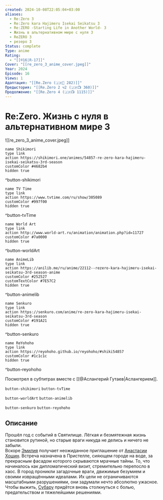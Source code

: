 ```yaml
---
created: 2024-10-08T22:05:04+03:00
aliases:
  - Re:Zero 3
  - Re:Zero kara Hajimeru Isekai Seikatsu 3
  - Re:ZERO -Starting Life in Another World- 3
  - Жизнь в альтернативном мире с нуля 3
  - ReZERO 3
  - резеро 3
Status: complete
Type: anime
Rating:
  - "[[®️16|R-17]]"
Cover: "[[re_zero_3_anime_cover.jpeg]]"
Year: 2024
Episode: 16
Views: 1
Адаптация: "[[Re.Zero (🇯🇵📘 282)]]"
Предыстория: "[[Re.Zero 2 ч2 (🇯🇵📺 360)]]"
Продолжение: "[[Re.Zero 4 (🇯🇵📺 1115)]]"
---
```


# Re:Zero. Жизнь с нуля в альтернативном мире 3

![[re_zero_3_anime_cover.jpeg]]

```button
name Shikimori
type link
action https://shikimori.one/animes/54857-re-zero-kara-hajimeru-isekai-seikatsu-3rd-season
customColor #4682b4
hidden true
```
^button-shikimori

```button
name TV Time
type link
action https://www.tvtime.com/ru/show/305089
customColor #997f00
hidden true
```
^button-tvTime

```button
name World Art
type link
action http://www.world-art.ru/animation/animation.php?id=11727
customColor #7a0000
hidden true
```
^button-worldArt

```button
name AnimeLib
type link
action https://anilib.me/ru/anime/22112--rezero-kara-hajimeru-isekai-seikatsu-3rd-season-anime
customColor #252527
customTextColor #7E57C2
hidden true
```
^button-animelib

```button
name Senkuro
type link
action https://senkuro.com/anime/re-zero-kara-hajimeru-isekai-seikatsu-3rd-season
customColor #191A21
hidden true
```
^button-senkuro

```button
name ReYohoho
type link
action https://reyohoho.github.io/reyohoho/#shiki54857
customColor #1c1c1c
hidden true
```
^button-reyohoho


Посмотрел в субтитрах вместе с [[@Аслангерий Гутаев|Аслангерием]].


`button-shikimori` `button-tvTime`

`button-worldArt` `button-animelib`

`button-senkuro` `button-reyohoho`

## Описание

Прошёл год с событий в Святилище. Лёгкая и безмятежная жизнь становится рутиной, но старые враги никуда не делись и ничего не забыли.  
Вскоре [Эмилия](https://shikimori.one/characters/118737-emilia) получает неожиданное приглашение от [Анастасии Хошин](https://shikimori.one/characters/118781-anastasia-hoshin). Встреча назначена в Пристелле, сияющем городе на воде, за прекрасным фасадом которого скрываются мрачные тайны. То, что начиналось как дипломатический визит, стремительно перепосло в хаос. В город проникли загадочные враги, движимые безумием и своими извращёнными идеалами. Их цели не ограничиваются масштабными разрушениями, они задумали нечто абсолютно ужасное. Чтобы выжить, [Субару](https://shikimori.one/characters/118735-subaru-natsuki) придётся вновь столкнуться с болью, предательством и тяжелейшими решениями.

